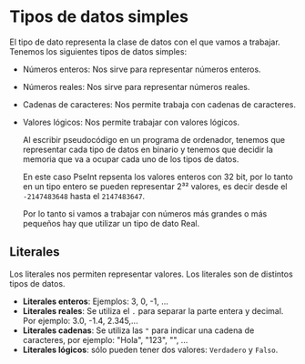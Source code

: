 # Tipos de datos simples

El tipo de dato representa la clase de datos con el que vamos a trabajar. Tenemos los siguientes tipos de datos simples:

* Números enteros: Nos sirve para representar números enteros.
* Números reales: Nos sirve para representar números reales.
* Cadenas de caracteres: Nos permite trabaja con cadenas de caracteres.
* Valores lógicos: Nos permite trabajar con valores lógicos.

	Al escribir pseudocódigo en un programa de ordenador, tenemos que representar cada tipo de datos en binario y tenemos que decidir la memoria que va a ocupar cada uno de los tipos de datos.

	En este caso PseInt repsenta los valores enteros con 32 bit, por lo tanto en un tipo entero se pueden representar 2³² valores, es decir desde el `-2147483648` hasta el `2147483647`.

	Por lo tanto si vamos a trabajar con números más grandes o más pequeños hay que utilizar un tipo de dato Real.

## Literales

Los literales nos permiten representar valores. Los literales son de distintos tipos de datos. 

* **Literales enteros**: Ejemplos: 3, 0, -1, ...
* **Literales reales**: Se utiliza el `.` para separar la parte entera y decimal. Por ejemplo: 3.0, -1.4, 2.345,...
* **Literales cadenas**: Se utiliza las `"` para indicar una cadena de caracteres, por ejemplo: "Hola", "123", "", ...
* **Literales lógicos**: sólo pueden tener dos valores: `Verdadero` y `Falso`.

